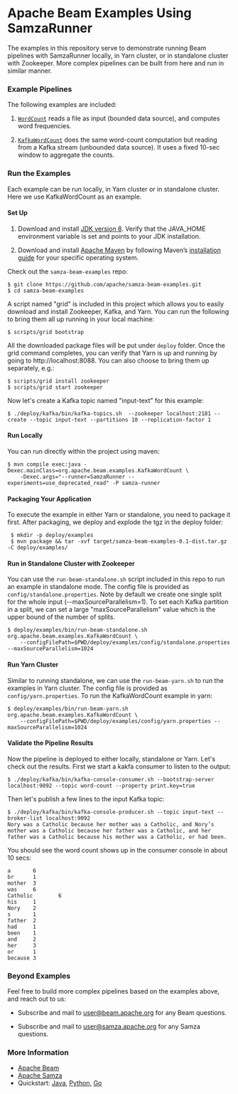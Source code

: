 <!--
    Licensed to the Apache Software Foundation (ASF) under one
    or more contributor license agreements.  See the NOTICE file
    distributed with this work for additional information
    regarding copyright ownership.  The ASF licenses this file
    to you under the Apache License, Version 2.0 (the
    "License"); you may not use this file except in compliance
    with the License.  You may obtain a copy of the License at

      http://www.apache.org/licenses/LICENSE-2.0

    Unless required by applicable law or agreed to in writing,
    software distributed under the License is distributed on an
    "AS IS" BASIS, WITHOUT WARRANTIES OR CONDITIONS OF ANY
    KIND, either express or implied.  See the License for the
    specific language governing permissions and limitations
    under the License.
-->

# Apache Beam Examples Using SamzaRunner

The examples in this repository serve to demonstrate
running Beam pipelines with SamzaRunner locally, in Yarn cluster,
or in standalone cluster with Zookeeper. More complex pipelines
can be built from here and run in similar manner.  

### Example Pipelines
The following examples are included:

1. [`WordCount`](https://github.com/apache/samza-beam-examples/blob/master/src/main/java/org/apache/beam/examples/WordCount.java) reads a file as input (bounded data source), and computes word frequencies. 

2. [`KafkaWordCount`](https://github.com/apache/samza-beam-examples/blob/master/src/main/java/org/apache/beam/examples/KafkaWordCount.java) does the same word-count computation but reading from a Kafka stream (unbounded data source). It uses a fixed 10-sec window to aggregate the counts.

### Run the Examples

Each example can be run locally, in Yarn cluster or in standalone cluster. Here we use KafkaWordCount as an example.

#### Set Up
1. Download and install [JDK version 8](https://www.oracle.com/technetwork/java/javase/downloads/jdk8-downloads-2133151.html). Verify that the JAVA_HOME environment variable is set and points to your JDK installation.

2. Download and install [Apache Maven](http://maven.apache.org/download.cgi) by following Maven’s [installation guide](http://maven.apache.org/install.html) for your specific operating system.

Check out the `samza-beam-examples` repo:

```
$ git clone https://github.com/apache/samza-beam-examples.git
$ cd samza-beam-examples
```

A script named "grid" is included in this project which allows you to easily download and install Zookeeper, Kafka, and Yarn.
You can run the following to bring them all up running in your local machine:

```
$ scripts/grid bootstrap
```

All the downloaded package files will be put under `deploy` folder. Once the grid command completes, 
you can verify that Yarn is up and running by going to http://localhost:8088. You can also choose to
bring them up separately, e.g.:

```
$ scripts/grid install zookeeper
$ scripts/grid start zookeeper
```
Now let's create a Kafka topic named "input-text" for this example:

```
$ ./deploy/kafka/bin/kafka-topics.sh  --zookeeper localhost:2181 --create --topic input-text --partitions 10 --replication-factor 1
```
   
#### Run Locally
You can run directly within the project using maven:

```
$ mvn compile exec:java -Dexec.mainClass=org.apache.beam.examples.KafkaWordCount \
    -Dexec.args="--runner=SamzaRunner --experiments=use_deprecated_read" -P samza-runner
```

#### Packaging Your Application
To execute the example in either Yarn or standalone, you need to package it first.
After packaging, we deploy and explode the tgz in the deploy folder:

```
 $ mkdir -p deploy/examples
 $ mvn package && tar -xvf target/samza-beam-examples-0.1-dist.tar.gz -C deploy/examples/
```

#### Run in Standalone Cluster with Zookeeper
You can use the `run-beam-standalone.sh` script included in this repo to run an example
in standalone mode. The config file is provided as `config/standalone.properties`. Note by
default we create one single split for the whole input (--maxSourceParallelism=1). To 
set each Kafka partition in a split, we can set a large "maxSourceParallelism" value which 
is the upper bound of the number of splits.

```
$ deploy/examples/bin/run-beam-standalone.sh org.apache.beam.examples.KafkaWordCount \
    --configFilePath=$PWD/deploy/examples/config/standalone.properties --maxSourceParallelism=1024
```

#### Run Yarn Cluster
Similar to running standalone, we can use the `run-beam-yarn.sh` to run the examples
in Yarn cluster. The config file is provided as `config/yarn.properties`. To run the 
KafkaWordCount example in yarn:

```
$ deploy/examples/bin/run-beam-yarn.sh org.apache.beam.examples.KafkaWordCount \
    --configFilePath=$PWD/deploy/examples/config/yarn.properties --maxSourceParallelism=1024
```

#### Validate the Pipeline Results
Now the pipeline is deployed to either locally, standalone or Yarn. Let's check out the results. First we start a kakfa consumer to listen to the output:

```
$ ./deploy/kafka/bin/kafka-console-consumer.sh --bootstrap-server localhost:9092 --topic word-count --property print.key=true
```

Then let's publish a few lines to the input Kafka topic:

```
$ ./deploy/kafka/bin/kafka-console-producer.sh --topic input-text --broker-list localhost:9092
Nory was a Catholic because her mother was a Catholic, and Nory’s mother was a Catholic because her father was a Catholic, and her father was a Catholic because his mother was a Catholic, or had been.
```

You should see the word count shows up in the consumer console in about 10 secs:

```
a       6
br      1
mother  3
was     6
Catholic        6
his     1
Nory    2
s       1
father  2
had     1
been    1
and     2
her     3
or      1
because 3
```

### Beyond Examples
Feel free to build more complex pipelines based on the examples above, and reach out to us:

* Subscribe and mail to [user@beam.apache.org](mailto:user@beam.apache.org) for any Beam questions.

* Subscribe and mail to [user@samza.apache.org](mailto:user@samza.apache.org) for any Samza questions.

### More Information

* [Apache Beam](http://beam.apache.org)
* [Apache Samza](https://samza.apache.org/)
* Quickstart: [Java](https://beam.apache.org/get-started/quickstart-java), [Python](https://beam.apache.org/get-started/quickstart-py), [Go](https://beam.apache.org/get-started/quickstart-go)